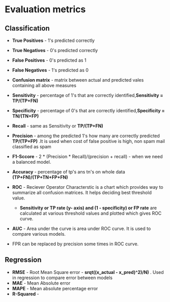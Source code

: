 # Evaluation metrics

## Classification
* **True Positives** - 1's predicted correctly
* **True Negatives** - 0's predicted correctly
* **False Positives** - 0's predicted as 1
* **False Negatives** - 1's predicted as 0
* **Confusion matrix** - matrix between actual and predicted vales containing all above measures
* **Sensitivity** - percentage of 1's that are correctly identified,**Sensitivity = TP/(TP+FN)**
* **Specificity** - percentage of 0's that are correctly identified,**Specificity = TN/(TN+FP)**
* **Recall** - same as Sensitivity or **TP/(TP+FN)**
* **Precision** - among the predicted 1's how many are correctly predicted **TP/(TP+FP)** .It is used when cost of false positive is high, non spam mail classified as spam
* **F1-Sccore** - 2 * (Precision * Recall)/(precision + recall) - when we need a balanced model.
* **Accuracy** - percentage of tp's ans tn's on whole data **(TP+FN)/(TP+TN+FP+FN)**

* **ROC** - Reciever Operator Characterstic is a chart which provides way to summarize all confusion matrices. It helps deciding best threshold value.
    * **Sensitivity or TP rate (y- axis) and (1 - specificity) or FP rate** are calculated at various threshold values and plotted which gives ROC curve.
* **AUC** - Area under the curve is area under ROC curve. It is used to compare various models.
* FPR can be replaced by precision some times in ROC curve.

## Regression
* **RMSE** - Root Mean Square error - **srqt((x_actual - x_pred)^2)/N)** . Used in regression to compare error between models
* **MAE** - Mean Absolute error
* **MAPE** - Mean absolute percentage error
* **R-Squared** -
